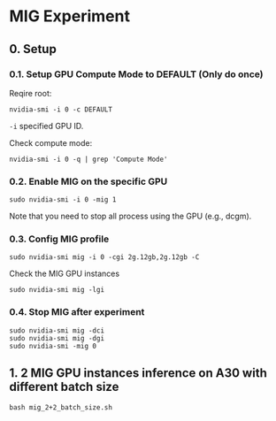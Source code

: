 # MIG Experiment

## 0. Setup

### 0.1. Setup GPU Compute Mode to DEFAULT (Only do once)

Reqire root:
```shell
nvidia-smi -i 0 -c DEFAULT
```
`-i` specified GPU ID.

Check compute mode:
```shell
nvidia-smi -i 0 -q | grep 'Compute Mode'
```

### 0.2. Enable MIG on the specific GPU
```shell
sudo nvidia-smi -i 0 -mig 1
```
Note that you need to stop all process using the GPU (e.g., dcgm).

### 0.3. Config MIG profile

```shell
sudo nvidia-smi mig -i 0 -cgi 2g.12gb,2g.12gb -C
```

Check the MIG GPU instances
```shell
sudo nvidia-smi mig -lgi
```

### 0.4. Stop MIG after experiment
```shell
sudo nvidia-smi mig -dci
sudo nvidia-smi mig -dgi
sudo nvidia-smi -mig 0
```

## 1. 2 MIG GPU instances inference on A30 with different batch size
```shell
bash mig_2+2_batch_size.sh
```
